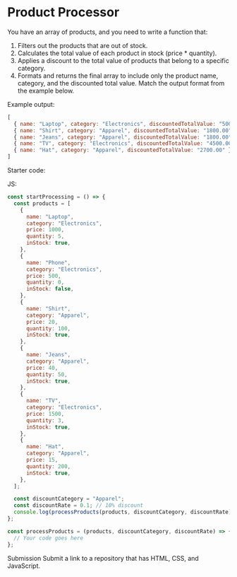# Product Processor
You have an array of products, and you need to write a function that:

1. Filters out the products that are out of stock.
2. Calculates the total value of each product in stock (price * quantity).
3. Applies a discount to the total value of products that belong to a specific category.
4. Formats and returns the final array to include only the product name, category, and the discounted total value. Match the output format from the example below.

Example output:

```javascript
[
  { name: "Laptop", category: "Electronics", discountedTotalValue: "5000.00" },
  { name: "Shirt", category: "Apparel", discountedTotalValue: "1800.00" },
  { name: "Jeans", category: "Apparel", discountedTotalValue: "1800.00" },
  { name: "TV", category: "Electronics", discountedTotalValue: "4500.00" },
  { name: "Hat", category: "Apparel", discountedTotalValue: "2700.00" }
]
```

Starter code:

JS:

```javascript
const startProcessing = () => {
  const products = [
    {
      name: "Laptop",
      category: "Electronics",
      price: 1000,
      quantity: 5,
      inStock: true,
    },
    {
      name: "Phone",
      category: "Electronics",
      price: 500,
      quantity: 0,
      inStock: false,
    },
    {
      name: "Shirt",
      category: "Apparel",
      price: 20,
      quantity: 100,
      inStock: true,
    },
    {
      name: "Jeans",
      category: "Apparel",
      price: 40,
      quantity: 50,
      inStock: true,
    },
    {
      name: "TV",
      category: "Electronics",
      price: 1500,
      quantity: 3,
      inStock: true,
    },
    {
      name: "Hat",
      category: "Apparel",
      price: 15,
      quantity: 200,
      inStock: true,
    },
  ];

  const discountCategory = "Apparel";
  const discountRate = 0.1; // 10% discount
  console.log(processProducts(products, discountCategory, discountRate));
};

const processProducts = (products, discountCategory, discountRate) => {
  // Your code goes here
};
```

Submission
Submit a link to a repository that has HTML, CSS, and JavaScript.
